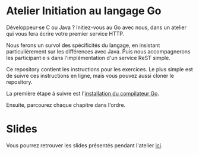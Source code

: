 # Atelier Initiation au langage Go

Développeur·se C ou Java ? Initiez-vous au Go avec nous, dans un atelier qui vous fera écrire votre premier service HTTP.

Nous ferons un survol des spécificités du langage, en insistant particulièrement sur les différences avec Java. Puis nous accompagnerons les participant·e·s dans l'implémentation d'un service ReST simple.

Ce repository contient les instructions pour les exercices. Le plus simple est de suivre ces instructions en ligne, mais vous pouvez aussi cloner le repository.

La première étape à suivre est l'[installation du compilateur Go](0_installation).

Ensuite, parcourez chaque chapitre dans l'ordre.

# Slides

Vous pourrez retrouver les slides présentés pendant l'atelier [ici](https://docs.google.com/presentation/d/1stST9AzzvQzZF2F2xrDz-GEIEEwWlqSrgBBLCvLOgks/edit?usp=sharing).
